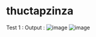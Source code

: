 # thuctapzinza
Test 1 :
Output : ![image](https://github.com/B19DCCN163/thuctapzinza/assets/93438963/5481b1e9-3a6d-4757-a3fd-c682ae8383da)
![image](https://github.com/B19DCCN163/thuctapzinza/assets/93438963/002468ea-2efd-4543-a69d-4d95225ddf2f)
